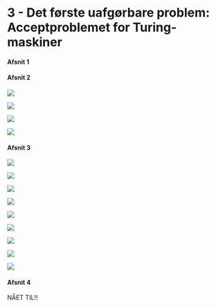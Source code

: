 # 3 - Det første uafgørbare problem: Acceptproblemet for Turing-maskiner

#### Afsnit 1

#### Afsnit 2

![](.\img\46.png)

![](.\img\47.png)

![](.\img\48.png)

![](.\img\49.png)

#### Afsnit 3

![](.\img\50.png)

![](.\img\51.png)

![](.\img\52.png)

![](.\img\53.png)

![](.\img\54.png)

![](.\img\55.png)

![](.\img\56.png)

![](.\img\57.png)

![](.\img\58.png)

#### Afsnit 4

NÅET TIL!!

